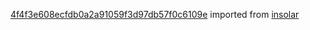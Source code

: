 [4f4f3e608ecfdb0a2a91059f3d97db57f0c6109e](https://github.com/insolar/insolar/commit/4f4f3e608ecfdb0a2a91059f3d97db57f0c6109e) imported from [insolar](https://github.com/insolar/insolar)
